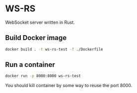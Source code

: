 # WS-RS

WebSocket server written in Rust.

## Build Docker image

```sh
docker build . -t ws-rs-test -f ./Dockerfile
```

## Run a container

```sh
docker run -p 8000:8000 ws-rs-test
```

You should kill container by some way to reuse the port 8000.
